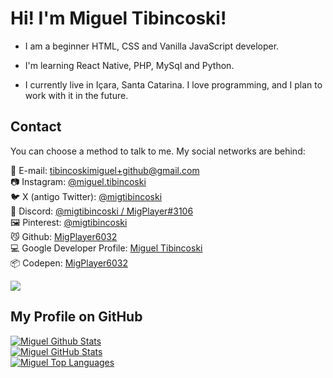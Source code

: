 # Hi! I'm Miguel Tibincoski!

- I am a beginner HTML, CSS and Vanilla JavaScript developer.
- I'm learning React Native, PHP, MySql and Python.

- I currently live in Içara, Santa Catarina. I love programming, and I plan to work with it in the future.

## Contact
You can choose a method to talk to me. My social networks are behind:

📨 E-mail: tibincoskimiguel+github@gmail.com <br>
📷 Instagram: [@miguel.tibincoski](https://instagram.com/miguel.tibincoski)<br>
🐦 X (antigo Twitter): [@migtibincoski](https://x.com/migtibincoski)<br>
💬 Discord: [@migtibincoski / MigPlayer#3106](https://discord.com/users/771746692327538738)<br>
🖼️ Pinterest: [@migtibincoski](https://pinterest.com/tibincoskimiguel)<br>
😼 Github: [MigPlayer6032](https://github.com/MigPlayer6032)<br>
💻 Google Developer Profile: [Miguel Tibincoski](https://g.dev/migueltibincoski)<br>
📦 Codepen: [MigPlayer6032](https://codepen.io/MigPlayer6032)


<a href="https://github.com/MigPlayer6032"><img src="https://komarev.com/ghpvc/?username=MigPlayer6032&color=4169e1&style=for-the-badge" /></a>

## My Profile on GitHub

<a href="https://github.com/MigPlayer6032/?"><img alt="Miguel Github Stats" src="https://github-readme-stats.vercel.app/api?username=MigPlayer6032&show_icons=true&theme=dark&bg_color=060A0CD0&hide_border=true&border_radius=5&cache_seconds=900&locale=pt-BR" /></a><br />
<a href="https://github.com/MigPlayer6032/?"><img alt="Miguel GitHub Stats" src="https://github-readme-streak-stats.herokuapp.com/?user=MigPlayer6032&theme=black-ice&hide_border=true&stroke=0000&background=060A0CD0&border_radius=5&cache_seconds=900&locale=pt-BR" /></a><br />
<a href="https://github.com/MigPlayer6032/?"><img alt="Miguel Top Languages" src="https://github-readme-stats.vercel.app/api/top-langs/?username=MigPlayer6032&theme=dark&langs_count=5&compact=true&count_private=true&hide_border=true&bg_color=060A0CD0&layout=compact&border_radius=5&cache_seconds=900&locale=pt-BR&card_width=445" /></a>
